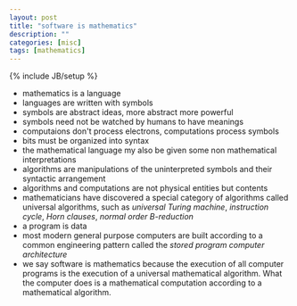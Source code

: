 ```yaml
---
layout: post
title: "software is mathematics"
description: ""
categories: [misc]
tags: [mathematics]
---
```

{% include JB/setup %}

+ mathematics is a language
+ languages are written with symbols
+ symbols are abstract ideas, more abstract more powerful
+ symbols need not be watched by humans to have meanings
+ computaions don't process electrons, computations process symbols
+ bits must be organized into syntax
+ the mathematical language my also be given some non mathematical interpretations
+ algorithms are manipulations of the uninterpreted symbols and their syntactic arrangement
+ algorithms and computations are not physical entities but contents
+ mathematicians have discovered a special category of algorithms called
universal algorithms, such as *universal Turing machine*, *instruction cycle*,
*Horn clauses*, *normal order B-reduction*
+ a program is data
+ most modern general purpose computers are built according to a common 
engineering pattern called the *stored program computer architecture*
+ we say software is mathematics because the execution of all computer programs
 is the execution of a universal mathematical algorithm. What the computer
does is a mathematical computation according to a mathematical algorithm.
